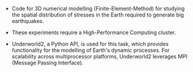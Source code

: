 - Code for 3D numerical modelling (Finite-Element-Method) for studying the spatial distribution of stresses in the Earth required to generate big earthquakes.

- These experiments require a High-Performance Computing cluster.

- Underworld2, a Python API, is used for this task, which provides functionality for the modelling of Earth's dynamic processes. For scalability across multiprocessor platforms, Underworld2 leverages MPI (Message Passing Interface).
